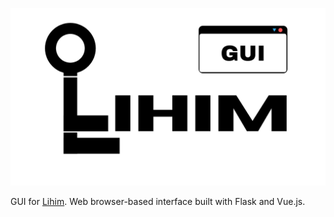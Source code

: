 <p align="center">
    <a href="#">
        <img width="1200" src="https://raw.githubusercontent.com/neil-vqa/lihim-gui/main/lihim-gui.png">
    </a>
</p>

GUI for [Lihim](https://github.com/neil-vqa/lihim). Web browser-based interface built with Flask and Vue.js.